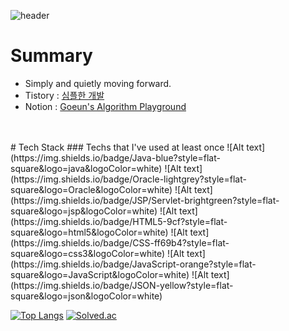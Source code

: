 ![header](https://capsule-render.vercel.app/api?type=waving&color=E3826C&height=250&section=header&text=Goeun%20Choi&fontSize=90&animation=fadeIn&fontAlignY=38&desc=%20&descAlignY=62&descAlign=62)

# Summary
- Simply and quietly moving forward.
- Tistory : [심플한 개발](https://why-dev.tistory.com/)
- Notion  : [Goeun's Algorithm Playground](https://www.notion.so/simdev1234)   
<br/>  
<br/>
# Tech Stack
### Techs that I've used at least once       
![Alt text](https://img.shields.io/badge/Java-blue?style=flat-square&logo=java&logoColor=white)&nbsp;![Alt text](https://img.shields.io/badge/Oracle-lightgrey?style=flat-square&logo=Oracle&logoColor=white)&nbsp;![Alt text](https://img.shields.io/badge/JSP/Servlet-brightgreen?style=flat-square&logo=jsp&logoColor=white)&nbsp;![Alt text](https://img.shields.io/badge/HTML5-9cf?style=flat-square&logo=html5&logoColor=white)&nbsp;![Alt text](https://img.shields.io/badge/CSS-ff69b4?style=flat-square&logo=css3&logoColor=white)&nbsp;![Alt text](https://img.shields.io/badge/JavaScript-orange?style=flat-square&logo=JavaScript&logoColor=white)&nbsp;![Alt text](https://img.shields.io/badge/JSON-yellow?style=flat-square&logo=json&logoColor=white)&nbsp;

[![Top Langs](https://github-readme-stats.vercel.app/api/top-langs/?username=simDev1234&layout=compact)](https://github.com/****/github-readme-stats)
[![Solved.ac](http://mazassumnida.wtf/api/generate_badge?boj=rhdms750)](https://solved.ac/profile/rhdms750)
